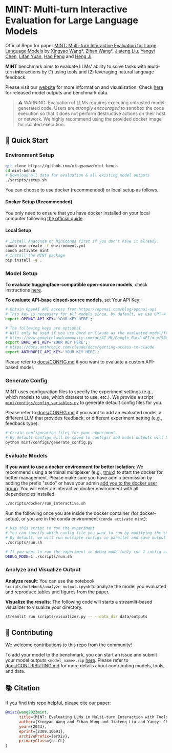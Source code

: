 # MINT: Multi-turn Interactive Evaluation for Large Language Models

Official Repo for paper [MINT: Multi-turn Interactive Evaluation for Large Language Models](https://arxiv.org/abs/2309.10691) by [Xingyao Wang](https://xingyaoww.github.io/)\*, [Zihan Wang](https://zihanwang314.github.io/)\*, [Jiateng Liu](https://lumos-jiateng.github.io/), [Yangyi Chen](https://yangyi-chen.github.io/), [Lifan Yuan](https://lifan-yuan.github.io/), [Hao Peng](https://haopeng-nlp.github.io/) and [Heng Ji](http://blender.cs.illinois.edu/hengji.html).

**MINT** benchmark aims to evaluate LLMs' ability to solve tasks with **m**ulti-turn **int**eractions by (1) using tools and (2) leveraging natural language feedback.

Please visit our [website](https://xingyaoww.github.io/mint-bench) for more information and visualization. Check [here](docs/DATA.md) for released model outputs and benchmark data.

> :warning: WARNING: Evaluation of LLMs requires executing untrusted model-generated code. Users are *strongly encouraged* to sandbox the code execution so that it does not perform destructive actions on their host or network. We highly recommend using the provided docker image for isolated execution.


## :rocket: Quick Start

### Environment Setup

```bash
git clone https://github.com/xingyaoww/mint-bench
cd mint-bench
# Download all data for evaluation & all existing model outputs
./scripts/setup.sh
```

You can choose to use docker (recommended) or local setup as follows.

#### Docker Setup (Recommended)

You only need to ensure that you have docker installed on your local computer following [the official guide](https://docs.docker.com/desktop/install/linux-install/).

#### Local Setup

```bash
# Install Anaconda or Miniconda first if you don't have it already.
conda env create -f environment.yml
conda activate mint
# Install the MINT package
pip install -e .
```

### Model Setup

**To evaluate huggingface-compatible open-source models**, check instructions [here](docs/SERVING.md).

**To evaluate API-base closed-source models**, set Your API Key:

```bash
# Obtain OpenAI API access from https://openai.com/blog/openai-api
# This key is necessary for all models since, by default, we use GPT-4 for feedback generation
export OPENAI_API_KEY='YOUR KEY HERE';

# The following keys are optional
# Will only be used if you use Bard or Claude as the evaluated model/feedback provider
# https://www.googlecloudcommunity.com/gc/AI-ML/Google-Bard-API/m-p/538517
export BARD_API_KEY='YOUR KEY HERE';
# https://docs.anthropic.com/claude/docs/getting-access-to-claude
export ANTHROPIC_API_KEY='YOUR KEY HERE';
```

Please refer to [docs/CONFIG.md](docs/CONFIG.md) if you want to evaluate a custom API-based model.


### Generate Config

MINT uses configuration files to specify the experiment settings (e.g., which models to use, which datasets to use, etc.).
We provide a script [`mint/configs/config_variables.py`](mint/configs/config_variables.py) to generate default config files for you.

Please refer to [docs/CONFIG.md](docs/CONFIG.md) if you want to add an evaluated model, a different LLM that provides feedback, or different experiment setting (e.g., feedback type).

```bash
# Create configuration files for your experiment.
# By default configs will be saved to configs/ and model outputs will be saved to data/outputs
python mint/configs/generate_config.py
```

### Evaluate Models
**If you want to use a docker environment for better isolation**: We recommend using a terminal multiplexer (e.g., [tmux](https://github.com/tmux/tmux/wiki)) to start the docker for better management.
Please make sure you have admin permission by adding the prefix "sudo" or have your admin [add you to the docker user group](https://docs.docker.com/engine/install/linux-postinstall/#manage-docker-as-a-non-root-user).
You will enter an interactive docker environment with all dependencies installed:
```bash
./scripts/docker/run_interactive.sh
```

Run the following once you are inside the docker container (for docker-setup), or you are in the conda environment (`conda activate mint`):
```bash
# Use this script to run the experiment
# You can specify which config file you want to run by modifying the script
# By default, we will run multiple configs in parallel and save output to `output.txt` in corresponding outputs folder
./scripts/run.sh

# If you want to run the experiment in debug mode (only run 1 config at a time), run the following
DEBUG_MODE=1 ./scripts/run.sh
```

### Analyze and Visualize Output

**Analyze result**: You can use the notebook `scripts/notebook/analyze_output.ipynb` to analyze the model you evaluated and reproduce tables and figures from the paper.

**Visualize the results**: The following code will starts a streamlit-based visualizer to visualize your directory.
```bash
streamlit run scripts/visualizer.py -- --data_dir data/outputs
```


## :star2: Contributing

We welcome contributions to this repo from the community!

To add your model to the benchmark, you can start an issue and submit your model outputs `<model_name>.zip` [here](https://uofi.app.box.com/f/07369c26b565487cb976aba921ca080d).
Please refer to [docs/CONTRIBUTING.md](docs/CONTRIBUTING.md) for more details about contributing models, tools, and data.

## :books: Citation

If you find this repo helpful, please cite our paper:

```bibtex
@misc{wang2023mint,
      title={MINT: Evaluating LLMs in Multi-turn Interaction with Tools and Language Feedback},
      author={Xingyao Wang and Zihan Wang and Jiateng Liu and Yangyi Chen and Lifan Yuan and Hao Peng and Heng Ji},
      year={2023},
      eprint={2309.10691},
      archivePrefix={arXiv},
      primaryClass={cs.CL}
}
```
